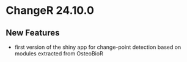# ChangeR 24.10.0

## New Features
- first version of the shiny app for change-point detection based on modules extracted from OsteoBioR
